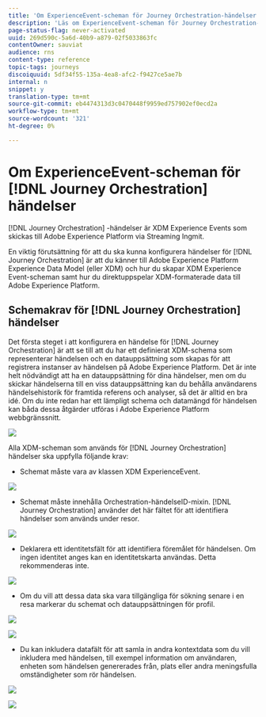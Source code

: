 ```yaml
---
title: 'Om ExperienceEvent-scheman för Journey Orchestration-händelser '
description: 'Läs om ExperienceEvent-scheman för Journey Orchestration-händelser '
page-status-flag: never-activated
uuid: 269d590c-5a6d-40b9-a879-02f5033863fc
contentOwner: sauviat
audience: rns
content-type: reference
topic-tags: journeys
discoiquuid: 5df34f55-135a-4ea8-afc2-f9427ce5ae7b
internal: n
snippet: y
translation-type: tm+mt
source-git-commit: eb4474313d3c0470448f9959ed757902ef0ecd2a
workflow-type: tm+mt
source-wordcount: '321'
ht-degree: 0%

---
```




# Om ExperienceEvent-scheman för [!DNL Journey Orchestration] händelser

[!DNL Journey Orchestration] -händelser är XDM Experience Events som skickas till Adobe Experience Platform via Streaming Ingmit.

En viktig förutsättning för att du ska kunna konfigurera händelser för [!DNL Journey Orchestration] är att du känner till Adobe Experience Platform Experience Data Model (eller XDM) och hur du skapar XDM Experience Event-scheman samt hur du direktuppspelar XDM-formaterade data till Adobe Experience Platform.

## Schemakrav för [!DNL Journey Orchestration] händelser

Det första steget i att konfigurera en händelse för [!DNL Journey Orchestration] är att se till att du har ett definierat XDM-schema som representerar händelsen och en datauppsättning som skapas för att registrera instanser av händelsen på Adobe Experience Platform. Det är inte helt nödvändigt att ha en datauppsättning för dina händelser, men om du skickar händelserna till en viss datauppsättning kan du behålla användarens händelsehistorik för framtida referens och analyser, så det är alltid en bra idé. Om du inte redan har ett lämpligt schema och datamängd för händelsen kan båda dessa åtgärder utföras i Adobe Experience Platform webbgränssnitt.

![](../assets/schema1.png)

Alla XDM-scheman som används för [!DNL Journey Orchestration] händelser ska uppfylla följande krav:

* Schemat måste vara av klassen XDM ExperienceEvent.

![](../assets/schema2.png)

* Schemat måste innehålla Orchestration-händelseID-mixin. [!DNL Journey Orchestration] använder det här fältet för att identifiera händelser som används under resor.

![](../assets/schema3.png)

* Deklarera ett identitetsfält för att identifiera föremålet för händelsen. Om ingen identitet anges kan en identitetskarta användas. Detta rekommenderas inte.

![](../assets/schema4.png)

* Om du vill att dessa data ska vara tillgängliga för sökning senare i en resa markerar du schemat och datauppsättningen för profil.

![](../assets/schema5.png)

![](../assets/schema6.png)

* Du kan inkludera datafält för att samla in andra kontextdata som du vill inkludera med händelsen, till exempel information om användaren, enheten som händelsen genererades från, plats eller andra meningsfulla omständigheter som rör händelsen.

![](../assets/schema7.png)

![](../assets/schema8.png)